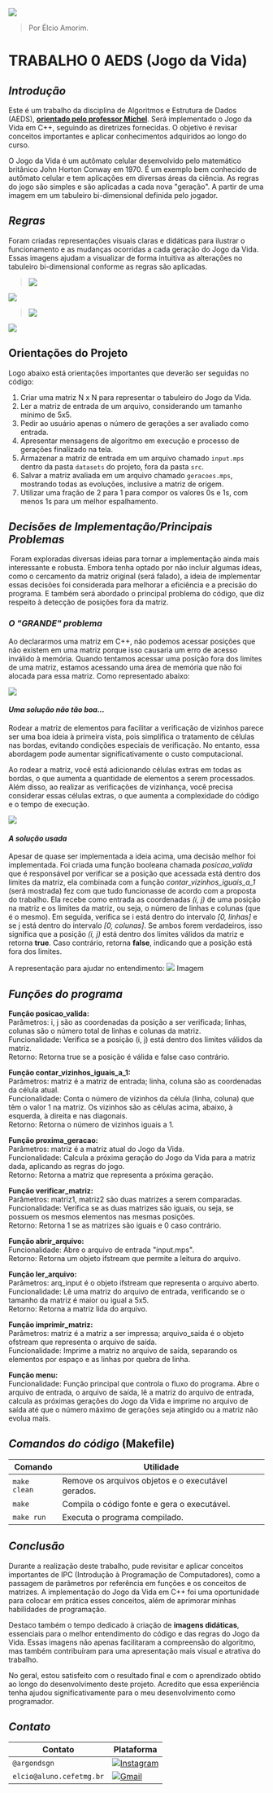 
![](https://github.com/elcioam/trab0_aeds/blob/main/git%20design/capa%20gif.gif?raw=true) 

>Por Élcio Amorim.

# **TRABALHO 0 AEDS (Jogo da Vida)**

## *Introdução* 
Este é um trabalho da disciplina de Algoritmos e Estrutura de Dados (AEDS), **[orientado pelo professor Michel](https://github.com/mpiress)**. Será implementado o Jogo da Vida em C++, seguindo as diretrizes fornecidas. O objetivo é revisar conceitos importantes e aplicar conhecimentos adquiridos ao longo do curso.

O Jogo da Vida é um autômato celular desenvolvido pelo matemático britânico John Horton Conway em 1970. É um exemplo bem conhecido de autômato celular e tem aplicações em diversas áreas da ciência. As regras do jogo são simples e são aplicadas a cada nova "geração". A partir de uma imagem em um tabuleiro bi-dimensional definida pelo jogador.

## *Regras*
Foram criadas representações visuais claras e didáticas para ilustrar o funcionamento e as mudanças ocorridas a cada geração do Jogo da Vida. Essas imagens ajudam a visualizar de forma intuitiva as alterações no tabuleiro bi-dimensional conforme as regras são aplicadas.

>![](https://github.com/elcioam/trab0_aeds/blob/main/git%20design/solidao.png?raw=true)

![](https://github.com/elcioam/trab0_aeds/blob/main/git%20design/superpopulacao.png?raw=true)

>![](https://github.com/elcioam/trab0_aeds/blob/main/git%20design/sobrevivencia.png?raw=true)

![](https://github.com/elcioam/trab0_aeds/blob/main/git%20design/solidao.png?raw=true)

## Orientações do Projeto

Logo abaixo está orientações importantes que deverão ser seguidas no código:

1. Criar uma matriz N x N para representar o tabuleiro do Jogo da Vida.
2. Ler a matriz de entrada de um arquivo, considerando um tamanho mínimo de 5x5.
3. Pedir ao usuário apenas o número de gerações a ser avaliado como entrada.
4. Apresentar mensagens de algoritmo em execução e processo de gerações finalizado na tela.
5. Armazenar a matriz de entrada em um arquivo chamado ```input.mps``` dentro da pasta ```datasets``` do projeto, fora da pasta ```src```.
6. Salvar a matriz avaliada em um arquivo chamado ```geracoes.mps```, mostrando todas as evoluções, inclusive a matriz de origem.
7. Utilizar uma fração de 2 para 1 para compor os valores 0s e 1s, com menos 1s para um melhor espalhamento.

## *Decisões de Implementação/Principais Problemas*
![]()
Foram exploradas diversas ideias para tornar a implementação ainda mais interessante e robusta. Embora tenha optado por não incluir algumas ideas, como o cercamento da matriz original (será falado), a ideia de implementar essas decisões foi considerada para melhorar a eficiência e a precisão do programa. E também será abordado o principal problema do código, que diz respeito à detecção de posições fora da matriz.

### *O "GRANDE" problema*
Ao declararmos uma matriz em C++, não podemos acessar posições que não existem em uma matriz porque isso causaria um erro de acesso inválido à memória. Quando tentamos acessar uma posição fora dos limites de uma matriz, estamos acessando uma área de memória que não foi alocada para essa matriz. Como representado abaixo:

![](https://github.com/elcioam/trab0_aeds/blob/main/git%20design/matriz%20inexistente.png?raw=true) 

#### *Uma solução não tão boa...*
Rodear a matriz de elementos para facilitar a verificação de vizinhos parece ser uma boa ideia à primeira vista, pois simplifica o tratamento de células nas bordas, evitando condições especiais de verificação. No entanto, essa abordagem pode aumentar significativamente o custo computacional.

Ao rodear a matriz, você está adicionando células extras em todas as bordas, o que aumenta a quantidade de elementos a serem processados. Além disso, ao realizar as verificações de vizinhança, você precisa considerar essas células extras, o que aumenta a complexidade do código e o tempo de execução.

![](https://github.com/elcioam/trab0_aeds/blob/main/git%20design/cercar%20matriz.png?raw=true)

#### *A solução usada*
Apesar de quase ser implementada a ideia acima, uma decisão melhor foi implementada. Foi criada uma função booleana chamada *posicao_valida* que é responsável por verificar se a posição que acessada está dentro dos limites da matriz, ela combinada com a função *contar_vizinhos_iguais_a_1* (será mostrada) fez com que tudo funcionasse de acordo com a proposta do trabalho. Ela recebe como entrada as coordenadas *(i, j)* de uma posição na matriz e os limites da matriz, ou seja, o número de linhas e colunas (que é o mesmo). Em seguida, verifica se i está dentro do intervalo *[0, linhas]* e se j está dentro do intervalo *[0, colunas]*. Se ambos forem verdadeiros, isso significa que a posição *(i, j)* está dentro dos limites válidos da matriz e retorna **true**. Caso contrário, retorna **false**, indicando que a posição está fora dos limites.

A representação para ajudar no entendimento:
![](github) Imagem

## *Funções do programa*

**Função posicao_valida:**<br>
Parâmetros: i, j são as coordenadas da posição a ser verificada; linhas, colunas são o número total de linhas e colunas da matriz.<br>
Funcionalidade: Verifica se a posição (i, j) está dentro dos limites válidos da matriz.<br>
Retorno: Retorna true se a posição é válida e false caso contrário.<br>

**Função contar_vizinhos_iguais_a_1:**<br>
Parâmetros: matriz é a matriz de entrada; linha, coluna são as coordenadas da célula atual.<br>
Funcionalidade: Conta o número de vizinhos da célula (linha, coluna) que têm o valor 1 na matriz. Os vizinhos são as células acima, abaixo, à esquerda, à direita e nas diagonais.<br>
Retorno: Retorna o número de vizinhos iguais a 1.<br>

**Função proxima_geracao:**<br>
Parâmetros: matriz é a matriz atual do Jogo da Vida.<br>
Funcionalidade: Calcula a próxima geração do Jogo da Vida para a matriz dada, aplicando as regras do jogo.<br>
Retorno: Retorna a matriz que representa a próxima geração.<br>

**Função verificar_matriz:**<br>
Parâmetros: matriz1, matriz2 são duas matrizes a serem comparadas.<br>
Funcionalidade: Verifica se as duas matrizes são iguais, ou seja, se possuem os mesmos elementos nas mesmas posições.<br>
Retorno: Retorna 1 se as matrizes são iguais e 0 caso contrário.<br>

**Função abrir_arquivo:**<br>
Funcionalidade: Abre o arquivo de entrada "input.mps".<br>
Retorno: Retorna um objeto ifstream que permite a leitura do arquivo.<br>

**Função ler_arquivo:**<br>
Parâmetros: arq_input é o objeto ifstream que representa o arquivo aberto.<br>
Funcionalidade: Lê uma matriz do arquivo de entrada, verificando se o tamanho da matriz é maior ou igual a 5x5.<br>
Retorno: Retorna a matriz lida do arquivo.<br>

**Função imprimir_matriz:**<br>
Parâmetros: matriz é a matriz a ser impressa; arquivo_saida é o objeto ofstream que representa o arquivo de saída.<br>
Funcionalidade: Imprime a matriz no arquivo de saída, separando os elementos por espaço e as linhas por quebra de linha.<br>

**Função menu:**<br>
Funcionalidade: Função principal que controla o fluxo do programa. Abre o arquivo de entrada, o arquivo de saída, lê a matriz do arquivo de entrada, calcula as próximas gerações do Jogo da Vida e imprime no arquivo de saída até que o número máximo de gerações seja atingido ou a matriz não evolua mais.<br>

## *Comandos do código* (Makefile)

Comando   | Utilidade
--------- | ------
```make clean``` | Remove os arquivos objetos e o executável gerados.
```make``` | Compila o código fonte e gera o executável.
```make run``` | Executa o programa compilado.

## *Conclusão*
Durante a realização deste trabalho, pude revisitar e aplicar conceitos importantes de IPC (Introdução à Programação de Computadores), como a passagem de parâmetros por referência em funções e os conceitos de matrizes. A implementação do Jogo da Vida em C++ foi uma oportunidade para colocar em prática esses conceitos, além de aprimorar minhas habilidades de programação.

Destaco também o tempo dedicado à criação de **imagens didáticas**, essenciais para o melhor entendimento do código e das regras do Jogo da Vida. Essas imagens não apenas facilitaram a compreensão do algoritmo, mas também contribuíram para uma apresentação mais visual e atrativa do trabalho.

No geral, estou satisfeito com o resultado final e com o aprendizado obtido ao longo do desenvolvimento deste projeto. Acredito que essa experiência tenha ajudou significativamente para o meu desenvolvimento como programador.

## *Contato*

Contato   | Plataforma
--------- | ------
```@argondsgn``` | [![Instagram](https://skillicons.dev/icons?i=instagram)](https://www.instagram.com/argondsgn)
```elcio@aluno.cefetmg.br``` | [![Gmail](https://skillicons.dev/icons?i=gmail)](elcio@aluno.cefetmg.br)














